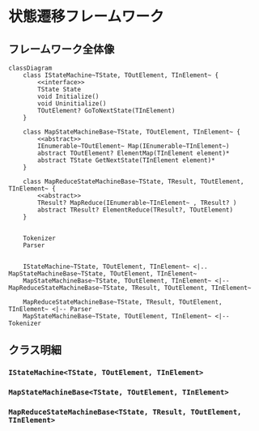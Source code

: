 # 状態遷移フレームワーク

## フレームワーク全体像

```mermaid
classDiagram
    class IStateMachine~TState, TOutElement, TInElement~ {
        <<interface>>
        TState State
        void Initialize()
        void Uninitialize()
        TOutElement? GoToNextState(TInElement)
    }

    class MapStateMachineBase~TState, TOutElement, TInElement~ {
        <<abstract>>
        IEnumerable~TOutElement~ Map(IEnumerable~TInElement~)
        abstract TOutElement? ElementMap(TInElement element)*
        abstract TState GetNextState(TInElement element)*
    }

    class MapReduceStateMachineBase~TState, TResult, TOutElement, TInElement~ {
        <<abstract>>
        TResult? MapReduce(IEnumerable~TInElement~ , TResult? )
        abstract TResult? ElementReduce(TResult?, TOutElement)
    }

    
    Tokenizer
    Parser


    IStateMachine~TState, TOutElement, TInElement~ <|.. MapStateMachineBase~TState, TOutElement, TInElement~
    MapStateMachineBase~TState, TOutElement, TInElement~ <|-- MapReduceStateMachineBase~TState, TResult, TOutElement, TInElement~

    MapReduceStateMachineBase~TState, TResult, TOutElement, TInElement~ <|-- Parser
    MapStateMachineBase~TState, TOutElement, TInElement~ <|-- Tokenizer

```

## クラス明細

### `IStateMachine<TState, TOutElement, TInElement>`

### `MapStateMachineBase<TState, TOutElement, TInElement>`

### `MapReduceStateMachineBase<TState, TResult, TOutElement, TInElement>`